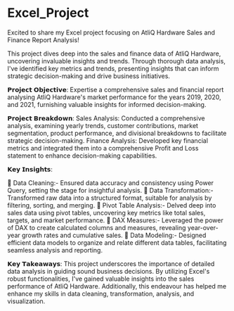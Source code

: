 # Excel_Project

Excited to share my Excel project focusing on AtliQ Hardware Sales and Finance Report Analysis! 

This project dives deep into the sales and finance data of AtliQ Hardware, uncovering invaluable insights and trends. Through thorough data analysis, I've identified key metrics and trends, presenting insights that can inform strategic decision-making and drive business initiatives.

𝗣𝗿𝗼𝗷𝗲𝗰𝘁 𝗢𝗯𝗷𝗲𝗰𝘁𝗶𝘃𝗲: Expertise a comprehensive sales and financial report analysing AtliQ Hardware's market performance for the years 2019, 2020, and 2021, furnishing valuable insights for informed decision-making.

𝗣𝗿𝗼𝗷𝗲𝗰𝘁 𝗕𝗿𝗲𝗮𝗸𝗱𝗼𝘄𝗻:
Sales Analysis: Conducted a comprehensive analysis, examining yearly trends, customer contributions, market segmentation, product performance, and divisional breakdowns to facilitate strategic decision-making.
Finance Analysis: Developed key financial metrics and integrated them into a comprehensive Profit and Loss statement to enhance decision-making capabilities.

𝗞𝗲𝘆 𝗜𝗻𝘀𝗶𝗴𝗵𝘁𝘀:

💠 Data Cleaning:- Ensured data accuracy and consistency using Power Query, setting the stage for insightful analysis.
💠 Data Transformation:- Transformed raw data into a structured format, suitable for analysis by filtering, sorting, and merging.
💠 Pivot Table Analysis:- Delved deep into sales data using pivot tables, uncovering key metrics like total sales, targets, and market performance.
💠 DAX Measures:- Leveraged the power of DAX to create calculated columns and measures, revealing year-over-year growth rates and cumulative sales.
💠 Data Modeling:- Designed efficient data models to organize and relate different data tables, facilitating seamless analysis and reporting.

𝗞𝗲𝘆 𝗧𝗮𝗸𝗲𝗮𝘄𝗮𝘆𝘀: This project underscores the importance of detailed data analysis in guiding sound business decisions. By utilizing Excel's robust functionalities, I've gained valuable insights into the sales performance of AtliQ Hardware. Additionally, this endeavour has helped me enhance my skills in data cleaning, transformation, analysis, and visualization.
